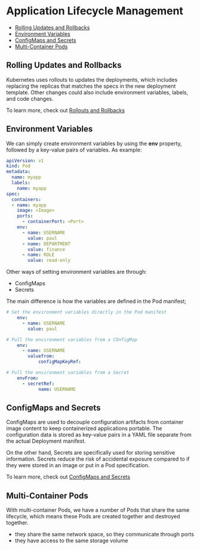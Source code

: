 
# Application Lifecycle Management 


- [Rolling Updates and Rollbacks](#rolling-updates-and-rollbacks)
- [Environment Variables](#environment-variables)
- [ConfigMaps and Secrets](#configmaps-and-secrets)
- [Multi-Container Pods](#multi-container-pods)


## Rolling Updates and Rollbacks 

Kubernetes uses rollouts to updates the deployments, which includes replacing the replicas that matches the specs in the new deployment template. Other changes could also include environment variables, labels, and code changes.

To learn more, check out [Rollouts and Rollbacks](./019-Rollouts-and-Rollbacks.md)


## Environment Variables 

We can simply create environment variables by using the **env** property, followed by a key-value pairs of variables. As example: 

```yaml
apiVersion: v1
kind: Pod
metadata:
  name: myapp
  labels:
    name: myapp
spec:
  containers:
  - name: myapp
    image: <Image>
    ports:
      - containerPort: <Port>
    env:
      - name: USERNAME 
        value: paul 
      - name: DEPARTMENT
        value: finance 
      - name: ROLE 
        value: read-only 
```

Other ways of setting environment variables are through:

- ConfigMaps 
- Secrets 

The main difference is how the variables are defined in the Pod manifest;

```yaml
# Set the environment variables directly in the Pod manifest
    env:
      - name: USERNAME 
        value: paul 
```
```yaml
# Pull the environment variables from a COnfigMap 
    env:
      - name: USERNAME 
        valuefrom:
            configMapKeyRef:
```
```yaml
# Pull the environment variables from a Secret 
    envFrom:
      - secretRef:
            name: USERNAME
```

## ConfigMaps and Secrets 

ConfigMaps are used to decouple configuration artifacts from container image content to keep containerized applications portable. The configuration data is stored as key-value pairs in a YAML file separate from the actual Deployment manifest.

On the other hand, Secrets are specifically used for storing sensitive information. Secrets reduce the risk of accidental exposure compared to if they were stored in an image or put in a Pod specification. 

To learn more, check out [ConfigMaps and Secrets](./021-Configmaps.md) 

## Multi-Container Pods 

With multi-container Pods, we have a number of Pods that share the same lifecycle, which means these Pods are created together and destroyed together.

- they share the same network space, so they communicate through ports 
- they have access to the same storage volume